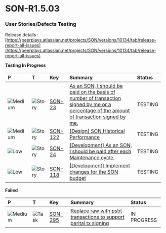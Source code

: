 # SON-R1.5.03

### **User Stories/Defects Testing** <a id="SON-FEB18-FEB28-Peerplays-Release0.3Build2-UserStories/DefectsTesting"></a>

Release details : [https://peerplays.atlassian.net/projects/SON/versions/10134/tab/release-report-all-issues](https://peerplays.atlassian.net/projects/SON/versions/10134/tab/release-report-all-issues)

**Testing In Progress**

| P | T | Key | Summary | Status |
| :--- | :--- | :--- | :--- | :--- |
| ![Medium](https://peerplays.atlassian.net/images/icons/priorities/medium.svg) | ![Story](https://peerplays.atlassian.net/secure/viewavatar?size=medium&avatarId=10315&avatarType=issuetype) | [SON-23](https://peerplays.atlassian.net/browse/SON-23) | [As an SON, I should be paid on the basis of number of transaction signed by me or a percentage of the amount of transaction signed by me.](https://peerplays.atlassian.net/browse/SON-23) | TESTING |
| ![Medium](https://peerplays.atlassian.net/images/icons/priorities/medium.svg) | ![Story](https://peerplays.atlassian.net/secure/viewavatar?size=medium&avatarId=10315&avatarType=issuetype) | [SON-122](https://peerplays.atlassian.net/browse/SON-122) | [\[Design\] SON Historical Performance](https://peerplays.atlassian.net/browse/SON-122) | TESTING |
| ![Low](https://peerplays.atlassian.net/images/icons/priorities/low.svg) | ![Story](https://peerplays.atlassian.net/secure/viewavatar?size=medium&avatarId=10315&avatarType=issuetype) | [SON-24](https://peerplays.atlassian.net/browse/SON-24) | [\[Development\] As an SON, I should be paid after each Maintenance cycle.](https://peerplays.atlassian.net/browse/SON-24) | TESTING |
| ![Low](https://peerplays.atlassian.net/images/icons/priorities/low.svg) | ![Story](https://peerplays.atlassian.net/secure/viewavatar?size=medium&avatarId=10315&avatarType=issuetype) | [SON-118](https://peerplays.atlassian.net/browse/SON-118) | [\[Development\] Implement changes for the SON budget](https://peerplays.atlassian.net/browse/SON-118) | TESTING |

**Failed**

| P | T | Key | Summary | Status |
| :--- | :--- | :--- | :--- | :--- |
| ![Medium](https://peerplays.atlassian.net/images/icons/priorities/medium.svg) | ![Task](https://peerplays.atlassian.net/secure/viewavatar?size=medium&avatarId=10318&avatarType=issuetype) | [SON-295](https://peerplays.atlassian.net/browse/SON-295) | [Replace raw with psbt transactions to support parital tx signing](https://peerplays.atlassian.net/browse/SON-295) | IN PROGRESS |

  


